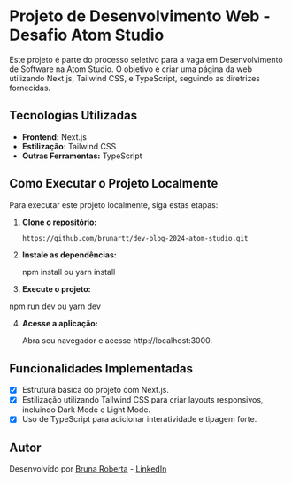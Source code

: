 # Projeto de Desenvolvimento Web - Desafio Atom Studio

Este projeto é parte do processo seletivo para a vaga em Desenvolvimento de Software na Atom Studio. O objetivo é criar uma página da web utilizando Next.js, Tailwind CSS, e TypeScript, seguindo as diretrizes fornecidas.

## Tecnologias Utilizadas

- **Frontend:** Next.js
- **Estilização:** Tailwind CSS
- **Outras Ferramentas:** TypeScript

## Como Executar o Projeto Localmente

Para executar este projeto localmente, siga estas etapas:

1. **Clone o repositório:**

   ```bash
   https://github.com/brunartt/dev-blog-2024-atom-studio.git
   
2. **Instale as dependências:**
   
   npm install
   ou
   yarn install


3. **Execute o projeto:**

  npm run dev
  ou
  yarn dev

4. **Acesse a aplicação:**

   Abra seu navegador e acesse http://localhost:3000.

## Funcionalidades Implementadas

- [x] Estrutura básica do projeto com Next.js.
- [x] Estilização utilizando Tailwind CSS para criar layouts responsivos, incluindo Dark Mode e Light Mode.
- [x] Uso de TypeScript para adicionar interatividade e tipagem forte.

## Autor

Desenvolvido por [Bruna Roberta](https://github.com/brunartt) - [LinkedIn](https://www.linkedin.com/in/bruna-roberta-a46541285/) 

   
